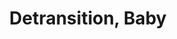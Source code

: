 ---
draft: false
slug: detransition-baby-3a9be202
title: Detransition, Baby
type: books
params:
  authors:
  - Torrey Peters
  bookTitle: Detransition, Baby
  book_description: 'A whipsmart debut about three women—transgender and cisgender—whose
    lives collide after an unexpected pregnancy forces them to confront their deepest
    desires around gender, motherhood, and sex.Reese almost had it all: a loving relationship
    with Amy, an apartment in New York City, a job she didn''t hate. She had scraped
    together what previous generations of trans women could only dream of: a life
    of mundane, bourgeois comforts. The only thing missing was a child. But then her
    girlfriend, Amy, detransitioned and became Ames, and everything fell apart. Now
    Reese is caught in a self-destructive pattern: avoiding her loneliness by sleeping
    with married men.Ames isn''t happy either. He thought detransitioning to live
    as a man would make life easier, but that decision cost him his relationship with
    Reese—and losing her meant losing his only family. Even though their romance is
    over, he longs to find a way back to her. When Ames''s boss and lover, Katrina,
    reveals that she''s pregnant with his baby—and that she''s not sure whether she
    wants to keep it—Ames wonders if this is the chance he''s been waiting for. Could
    the three of them form some kind of unconventional family—and raise the baby together?This
    provocative debut is about what happens at the emotional, messy, vulnerable corners
    of womanhood that platitudes and good intentions can''t reach. Torrey Peters brilliantly
    and fearlessly navigates the most dangerous taboos around gender, sex, and relationships,
    gifting us a thrillingly original, witty, and deeply moving novel.'
  cover: https://images-na.ssl-images-amazon.com/images/S/compressed.photo.goodreads.com/books/1587480347i/48890225.jpg
  isbn: '9781788167222'
  languages:
  - Английский
  goodreads_link: https://www.goodreads.com/book/show/48890225-detransition-baby
  page_count: '352'
  publication_year: '2021'
  russian_audioversion: 'no'
  russian_translation_status: unknown
  short_book_description: A whipsmart debut about three women—transgender and cisgender—whose
    lives collide after an unexpected pregnancy forces them to confront their deepest
    desires around gender, motherhood, and...
  tags:
  - Fiction women
  - LGBTQ+
  - Man-woman relationship
  - Sexual minorities
  - Sexual minorities' families
  - Transgender people
  - Transgender women
  - Transsexuals
  - audiobook
  - contemporary
  - fiction
  - literary fiction
  - male-female romance
  - queer
  - transgender
---